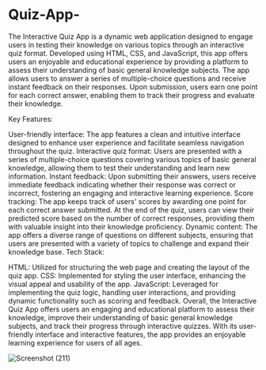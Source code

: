 # Quiz-App-

The Interactive Quiz App is a dynamic web application designed to engage users in testing their knowledge on various topics through an interactive quiz format. Developed using HTML, CSS, and JavaScript, this app offers users an enjoyable and educational experience by providing a platform to assess their understanding of basic general knowledge subjects. The app allows users to answer a series of multiple-choice questions and receive instant feedback on their responses. Upon submission, users earn one point for each correct answer, enabling them to track their progress and evaluate their knowledge.

Key Features:

User-friendly interface: The app features a clean and intuitive interface designed to enhance user experience and facilitate seamless navigation throughout the quiz.
Interactive quiz format: Users are presented with a series of multiple-choice questions covering various topics of basic general knowledge, allowing them to test their understanding and learn new information.
Instant feedback: Upon submitting their answers, users receive immediate feedback indicating whether their response was correct or incorrect, fostering an engaging and interactive learning experience.
Score tracking: The app keeps track of users' scores by awarding one point for each correct answer submitted. At the end of the quiz, users can view their predicted score based on the number of correct responses, providing them with valuable insight into their knowledge proficiency.
Dynamic content: The app offers a diverse range of questions on different subjects, ensuring that users are presented with a variety of topics to challenge and expand their knowledge base.
Tech Stack:

HTML: Utilized for structuring the web page and creating the layout of the quiz app.
CSS: Implemented for styling the user interface, enhancing the visual appeal and usability of the app.
JavaScript: Leveraged for implementing the quiz logic, handling user interactions, and providing dynamic functionality such as scoring and feedback.
Overall, the Interactive Quiz App offers users an engaging and educational platform to assess their knowledge, improve their understanding of basic general knowledge subjects, and track their progress through interactive quizzes. With its user-friendly interface and interactive features, the app provides an enjoyable learning experience for users of all ages.



![Screenshot (211)](https://github.com/Ziaurrehman90/Quiz-App-/assets/112377951/f97c723c-2304-438a-9e98-a9fc184c8793)
